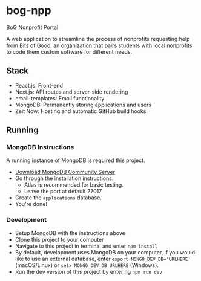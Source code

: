 # bog-npp
BoG Nonprofit Portal

A web application to streamline the process of nonprofits requesting help from Bits of Good, 
an organization that pairs students with local nonprofits to code them custom software for different needs.

## Stack
* React.js: Front-end
* Next.js: API routes and server-side rendering
* email-templates: Email functionality
* MongoDB: Permanently storing applications and users
* Zeit Now: Hosting and automatic GitHub build hooks

## Running
### MongoDB Instructions

A running instance of MongoDB is required this project.
- [Download MongoDB Community Server](https://www.mongodb.com/download-center/community)
- Go through the installation instructions.
  - Atlas is recommended for basic testing.
  - Leave the port at default 27017
- Create the `applications` database.
- You're done!

### Development
- Setup MongoDB with the instructions above
- Clone this project to your computer
- Navigate to this project in terminal and enter `npm install`
- By default, development uses MongoDB on your computer, if you would like to use an external database, enter `export MONGO_DEV_DB='URLHERE'` (macOS/Linux) or `setx MONGO_DEV_DB URLHERE` (Windows).
- Run the dev version of this project by entering `npm run dev`

